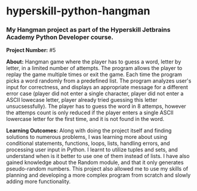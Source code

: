 # hyperskill-python-hangman
### My Hangman project as part of the Hyperskill Jetbrains Academy Python Developer course.

**Project Number:** #5

**About:** Hangman game where the player has to guess a word, letter by letter, in a limited number of attempts. The program allows the player to replay the game multiple times or exit the game. Each time the program picks a word randomly from a predefined list. The program analyzes user's input for correctness, and displays an appropriate message for a different error case (player did not enter a single character, player did not enter a ASCII lowecase letter, player already tried guessing this letter unsucsessfully). The player has to guess the word in 8 attemps, however the attemps count is only reduced if the player enters a single ASCII lowercase letter for the first time, and it is not found in the word.

**Learning Outcomes:** Along with doing the project itself and finding solutions to numerous problems, I was learning more about using conditional statements, functions, loops, lists, handling errors, and processing user input in Python. I learnt to utilize tuples and sets, and understand when is it better to use one of them instead of lists. I have also gained knowledge about the Random module, and that it only generates pseudo-random numbers. This project also allowed me to use my skills of planning and developing a more complex program from scratch and slowly adding more functionality. 
